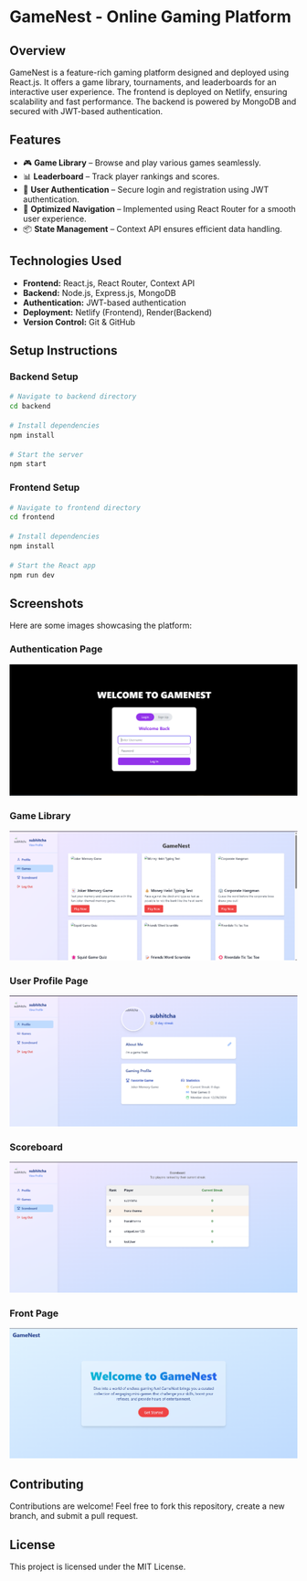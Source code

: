 # GameNest - Online Gaming Platform

## Overview
GameNest is a feature-rich gaming platform designed and deployed using React.js. It offers a game library, tournaments, and leaderboards for an interactive user experience. The frontend is deployed on Netlify, ensuring scalability and fast performance. The backend is powered by MongoDB and secured with JWT-based authentication.

## Features
- 🎮 **Game Library** – Browse and play various games seamlessly.
- 📊 **Leaderboard** – Track player rankings and scores.
- 🔐 **User Authentication** – Secure login and registration using JWT authentication.
- 🚀 **Optimized Navigation** – Implemented using React Router for a smooth user experience.
- 📦 **State Management** – Context API ensures efficient data handling.

## Technologies Used
- **Frontend:** React.js, React Router, Context API
- **Backend:** Node.js, Express.js, MongoDB
- **Authentication:** JWT-based authentication
- **Deployment:** Netlify (Frontend), Render(Backend)
- **Version Control:** Git & GitHub

## Setup Instructions

### Backend Setup
```bash
# Navigate to backend directory
cd backend

# Install dependencies
npm install

# Start the server
npm start
```

### Frontend Setup
```bash
# Navigate to frontend directory
cd frontend

# Install dependencies
npm install

# Start the React app
npm run dev
```

## Screenshots
Here are some images showcasing the platform:

### Authentication Page
![Authentication](images/authentication.png)

### Game Library
![Games](images/games.png)

### User Profile Page
![Profile](images/profile.png)

### Scoreboard
![Scoreboard](images/scoreboard.png)

### Front Page
![Front Page](images/frontpage.png)

## Contributing
Contributions are welcome! Feel free to fork this repository, create a new branch, and submit a pull request.

## License
This project is licensed under the MIT License.
